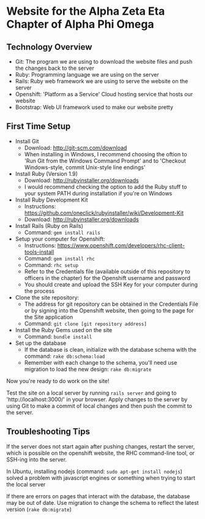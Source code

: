 Website for the Alpha Zeta Eta Chapter of Alpha Phi Omega
=========================================================

Technology Overview
-------------------

- Git: The program we are using to download the website files and push the changes back to the server
- Ruby: Programming language we are using on the server
- Rails: Ruby web framework we are using to serve the website on the server
- Openshift: 'Platform as a Service' Cloud hosting service that hosts our website
- Bootstrap: Web UI framework used to make our website pretty


First Time Setup
----------------

- Install Git
	- Download: http://git-scm.com/download
	- When installing in Windows, I recommend choosing the oftion to 'Run Git from the Windows Command Prompt' and to 'Checkout Windows-style, commit Unix-style line endings'
- Install Ruby (Version 1.9)
	- Download: http://rubyinstaller.org/downloads
	- I would recommend checking the option to add the Ruby stuff to your system PATH during installation if you're on Windows
- Install Ruby Development Kit
	- Instructions: https://github.com/oneclick/rubyinstaller/wiki/Development-Kit
	- Download: http://rubyinstaller.org/downloads
- Install Rails (Ruby on Rails)
	- Command: `gem install rails`
- Setup your computer for Openshift:
	- Instructions: https://www.openshift.com/developers/rhc-client-tools-install
	- Command: `gem install rhc`
	- Command: `rhc setup`
	- Refer to the Credentials file (available outside of this repository to officers in the chapter) for the Openshift username and password
	- You should create and upload the SSH Key for your computer during the process
- Clone the site repository:
	- The address for git repository can be obtained in the Credentials File or by signing into the Openshift website, then going to the page for the Site application
	- Command: `git clone [git repository address]`
- Install the Ruby Gems used on the site
	- Command: `bundle install`
- Set up the database
  - If the database is clean, initialize with the database schema with the command: `rake db:schema:load`
  - Remember with each change to the schema, you'll need use migration to load the new design: `rake db:migrate`

Now you're ready to do work on the site!

Test the site on a local server by running `rails server` and going to 'http://localhost:3000/' in your browser.
Apply changes to the server by using Git to make a commit of local changes and then push the commit to the server.


Troubleshooting Tips
--------------------

If the server does not start again after pushing changes, restart the server, which is possible on the openshift website, the RHC command-line tool, or SSH-ing into the server.

In Ubuntu, installing nodejs (command: `sudo apt-get install nodejs`) solved a problem with javascript engines or something when trying to start the local server

If there are errors on pages that interact with the database, the database may be out of date. Use migration to change the schema to reflect the latest version (`rake db:migrate`)